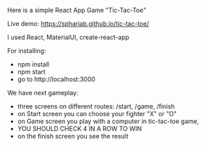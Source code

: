 Here is a simple React App Game "Tic-Tac-Toe"

Live demo: https://sphariab.github.io/tic-tac-toe/

I used React, MaterialUI, create-react-app

For installing:
 - npm install
 - npm start
 - go to http://localhost:3000

We have next gameplay:
- three screens on different routes: /start, /game, /finish
- on Start screen you can choose your fighter "X" or "O"
- on Game screen you play with a computer in tic-tac-toe game,
- YOU SHOULD CHECK 4 IN A ROW TO WIN
- on the finish screen you see the result
